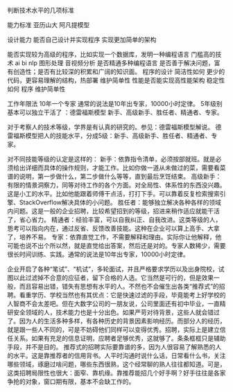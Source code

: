 判断技术水平的几项标准



能力标准 亚历山大 阿凡提模型


设计能力 能否自己设计并实现程序
实现更加简单的架构

能否实现较为高级的程序，比如实现一个数据库，发明一种编程语言
门槛高的技术 ai  bi nlp 图形处理 音视频分析
是否精通多种编程语言
是否善于解决问题，富有创造性；是否有比较深的积累和广阔的知识面。
程序的设计 简洁性如何
更少的代码，更容易理解的结构，热部署 维护简单性
性能是否能实现高性能架构
稳定性如何
程序 维护简单性

工作年限法
10年一个专家
通常的说法是10年出专家，10000小时定律。
5年级别基本可以独立干活了
：德雷福斯模型 新手、高级新手、胜任者、精通者、专家。


对于考察人的技术等级，学界是有认真的研究的。参见：德雷福斯模型解说。
德雷福斯模型把人的技能水平，分成5级：新手、高级新手、胜任者、精通者、专家。



对不同技能等级的认定是这样的：
新手：依靠指令清单，必须按部就班。就是必须给出详细而具体的操作规则，才能工作。比如你做一道从未做过的菜，需要看菜谱的说明，第一步做什么，第二步做什么等等，直到最后烹饪结束。
高级新手：有限的情景洞察力，同等对待工作的各个方面。对全局性、体系性的东西没兴趣。这是小工的水平。比如他能跟着师傅干点活，打打下手。可以靠着反复检索搜索引擎、StackOverflow解决具体的小问题。
胜任者：能够独立解决各种各样的领域内问题。这是一般的企业招聘，比较希望招到的等级，招进来稍作适应就能干活了，省心省力。
精通者：经验丰富，可以自我纠正、自我改进。这类等级的人，思考可以指向内在，通过反省、反馈改善技能。这种在企业可以算上高手、大拿了，培养不易。
专家：依靠直觉工作，不需要解释和理由。实际你让他解释，他可能也说不出个所以然，就是直觉给出答案，然后还是对的。专家人数稀少，需要很长时间训练、实践。通常的说法是10年出专家，10000小时定律。



企业开启了各种“笔试”、“机试”，多轮面试，并且严格要求学历以及出身院校，试图以此过滤掉不合意的应征者，留下合格的人选。它当然是可行的，但是效果一般，而且容易出错，错失有思想有水平的人。不然也不会催生出各类“推荐式”的招聘。看重学历、学校当然也有其优点：它是快速过滤的手段，毕竟能考上好学校的人智商不会太差吧。但在大数字公司的一朋友说，公司里面还有初中毕业，一直精研安全领域的人，技术能力也是十分出色。如果严苛对待背景，这些人就会错过了。因为人的生活多种多样，有各种历史的背景因素影响经历。而部分人的经历，就是跟一些人不同的，可是不妨碍他们同样可以变得优秀。招聘，实际上是建立信任关系。如果有充足的信息证明，应聘者足够优秀，这就够了。条条框框只是辅助手段，并不是目的。
推荐式的招聘实际要靠谱的多，因为人很容易了解熟悉的人的水平。这是靠推荐者的信用背书。人平时沟通时说什么话，日常看什么书，关注哪些领域，琢磨过啥问题，哪些东西很熟，这个经常聊的熟人往往都知道。可是，这类招聘局限性也很大：面窄、靠机缘。靠推荐能招几个好手啊？好手往往是各家争抢的对象，窗口期有限，基本不会缺工作的。

